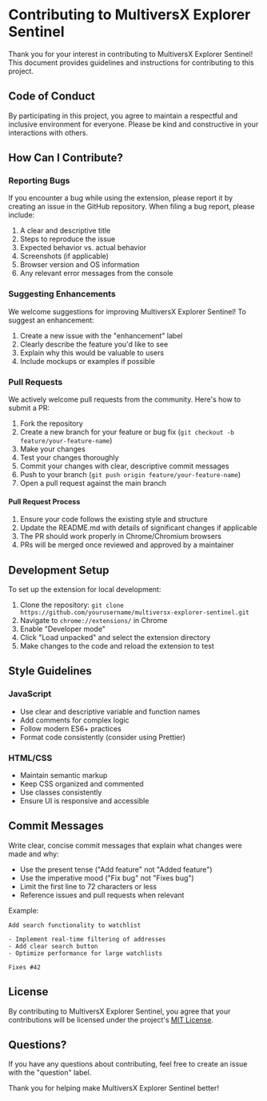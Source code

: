 # Contributing to MultiversX Explorer Sentinel

Thank you for your interest in contributing to MultiversX Explorer Sentinel! This document provides guidelines and instructions for contributing to this project.

## Code of Conduct

By participating in this project, you agree to maintain a respectful and inclusive environment for everyone. Please be kind and constructive in your interactions with others.

## How Can I Contribute?

### Reporting Bugs

If you encounter a bug while using the extension, please report it by creating an issue in the GitHub repository. When filing a bug report, please include:

1. A clear and descriptive title
2. Steps to reproduce the issue
3. Expected behavior vs. actual behavior
4. Screenshots (if applicable)
5. Browser version and OS information
6. Any relevant error messages from the console

### Suggesting Enhancements

We welcome suggestions for improving MultiversX Explorer Sentinel! To suggest an enhancement:

1. Create a new issue with the "enhancement" label
2. Clearly describe the feature you'd like to see
3. Explain why this would be valuable to users
4. Include mockups or examples if possible

### Pull Requests

We actively welcome pull requests from the community. Here's how to submit a PR:

1. Fork the repository
2. Create a new branch for your feature or bug fix (`git checkout -b feature/your-feature-name`)
3. Make your changes
4. Test your changes thoroughly
5. Commit your changes with clear, descriptive commit messages
6. Push to your branch (`git push origin feature/your-feature-name`)
7. Open a pull request against the main branch

#### Pull Request Process

1. Ensure your code follows the existing style and structure
2. Update the README.md with details of significant changes if applicable
3. The PR should work properly in Chrome/Chromium browsers
4. PRs will be merged once reviewed and approved by a maintainer

## Development Setup

To set up the extension for local development:

1. Clone the repository: `git clone https://github.com/yourusername/multiversx-explorer-sentinel.git`
2. Navigate to `chrome://extensions/` in Chrome
3. Enable "Developer mode"
4. Click "Load unpacked" and select the extension directory
5. Make changes to the code and reload the extension to test

## Style Guidelines

### JavaScript

- Use clear and descriptive variable and function names
- Add comments for complex logic
- Follow modern ES6+ practices
- Format code consistently (consider using Prettier)

### HTML/CSS

- Maintain semantic markup
- Keep CSS organized and commented
- Use classes consistently
- Ensure UI is responsive and accessible

## Commit Messages

Write clear, concise commit messages that explain what changes were made and why:

- Use the present tense ("Add feature" not "Added feature")
- Use the imperative mood ("Fix bug" not "Fixes bug")
- Limit the first line to 72 characters or less
- Reference issues and pull requests when relevant

Example:
```
Add search functionality to watchlist

- Implement real-time filtering of addresses
- Add clear search button
- Optimize performance for large watchlists

Fixes #42
```

## License

By contributing to MultiversX Explorer Sentinel, you agree that your contributions will be licensed under the project's [MIT License](LICENSE).

## Questions?

If you have any questions about contributing, feel free to create an issue with the "question" label.

Thank you for helping make MultiversX Explorer Sentinel better!
